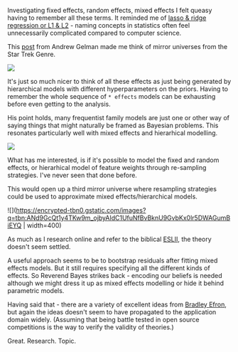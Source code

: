 <!--
.. title: Mixed Effects (aka Hierarchical Models) vs Resampling?
.. slug: mixed-effects-aka-hierarchical-models-vs-resampling
.. date: 2019-10-08 21:37:33 UTC-04:00
.. tags: 
.. category: 
.. link: 
.. description: 
.. type: text
-->

Investigating fixed effects, random effects, mixed effects I felt queasy having to remember all these terms. It reminded me of [lasso & ridge regression or L1 & L2](https://stats.stackexchange.com/questions/200416/is-regression-with-l1-regularization-the-same-as-lasso-and-with-l2-regularizati) - naming concepts in statistics often feel unnecessarily complicated compared to computer science. 

This [post](https://statmodeling.stat.columbia.edu/2005/01/25/why_i_dont_use/) from Andrew Gelman made me think of mirror universes from the Star Trek Genre.

![](https://wwwimage-secure.cbsstatic.com/base/files/cea5c227c75c9531_dsc_mirror_georgious.jpg)

It's just so much nicer to think of all these effects as just being generated by hierarchical models with different hyperparameters on the priors. Having to remember the whole sequence of `* effects` models can be exhausting before even getting to the analysis.

His point holds, many frequentist family models are just one or other way of saying things that might naturally be framed as Bayesian problems. This resonates particularly well with mixed effects and hierarhical modelling.

![](https://i.imgflip.com/3craxc.jpg)

What has me interested, is if it's possible to model the fixed and random effects, or hierarhical model of feature weights through re-sampling strategies. I've never seen that done before.

This would open up a third mirror universe where resampling strategies could be used to approximate mixed effects/hierarchical models.

![](https://encrypted-tbn0.gstatic.com/images?q=tbn:ANd9GcQt1y4TKw9m_ojbyAIdC1UfuNfBvBknU9GvbKx0lr5DWAGumBiEYQ | width=400)


As much as I research online and refer to the biblical [ESLII](https://web.stanford.edu/~hastie/Papers/ESLII.pdf), the theory doesn't seem settled.



A useful approach seems to be to bootstrap residuals after fitting mixed effects models. But it still requires specifying all the different kinds of effects. So Reverend Bayes strikes back - encoding our beliefs is needed although we might dress it up as mixed effects modelling or hide it behind parametric models.

Having said that - there are a variety of excellent ideas from [Bradley Efron](http://statweb.stanford.edu/~ckirby/brad/papers/), but again the ideas doesn't seem to have propagated to the application domain widely. (Assuming that being battle tested in open source competitions is  the way to verify the validity of theories.)

Great. Research. Topic.